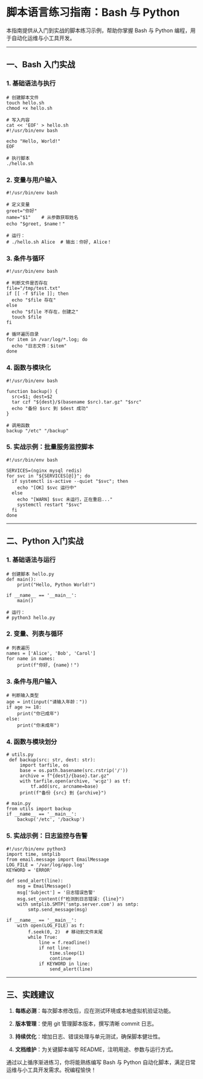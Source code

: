 脚本语言练习指南：Bash 与 Python
======================

本指南提供从入门到实战的脚本练习示例，帮助你掌握 Bash 与 Python 编程，用于自动化运维与小工具开发。

* * *

一、Bash 入门实战
-----------

### 1. 基础语法与执行

```vim
# 创建脚本文件
touch hello.sh
chmod +x hello.sh

# 写入内容
cat << 'EOF' > hello.sh
#!/usr/bin/env bash

echo "Hello, World!"
EOF

# 执行脚本
./hello.sh
```

### 2. 变量与用户输入

```vim
#!/usr/bin/env bash

# 定义变量
greet="你好"
name="$1"    # 从参数获取姓名
echo "$greet, $name！"

# 运行：
# ./hello.sh Alice  # 输出：你好, Alice！
```

### 3. 条件与循环

```vim
#!/usr/bin/env bash

# 判断文件是否存在
file="/tmp/test.txt"
if [[ -f $file ]]; then
  echo "$file 存在"
else
  echo "$file 不存在，创建之"
  touch $file
fi

# 循环遍历目录
for item in /var/log/*.log; do
  echo "日志文件：$item"
done
```

### 4. 函数与模块化

```vim
#!/usr/bin/env bash

function backup() {
  src=$1; dest=$2
  tar czf "${dest}/$(basename $src).tar.gz" "$src"
  echo "备份 $src 到 $dest 成功"
}

# 调用函数
backup "/etc" "/backup"
```

### 5. 实战示例：批量服务监控脚本

```vim
#!/usr/bin/env bash

SERVICES=(nginx mysql redis)
for svc in "${SERVICES[@]}"; do
  if systemctl is-active --quiet "$svc"; then
    echo "[OK] $svc 运行中"
  else
    echo "[WARN] $svc 未运行，正在重启..."
    systemctl restart "$svc"
  fi
done
```

* * *

二、Python 入门实战
-------------

### 1. 基础语法与运行

```vim
# 创建脚本 hello.py
def main():
    print("Hello, Python World!")

if __name__ == '__main__':
    main()

# 运行：
# python3 hello.py
```

### 2. 变量、列表与循环

```vim
# 列表遍历
names = ['Alice', 'Bob', 'Carol']
for name in names:
    print(f"你好, {name}！")
```

### 3. 条件与用户输入

```vim
# 判断输入类型
age = int(input("请输入年龄："))
if age >= 18:
    print("你已成年")
else:
    print("你未成年")
```

### 4. 函数与模块划分

```vim
# utils.py
 def backup(src: str, dest: str):
     import tarfile, os
     base = os.path.basename(src.rstrip('/'))
     archive = f"{dest}/{base}.tar.gz"
     with tarfile.open(archive, 'w:gz') as tf:
         tf.add(src, arcname=base)
     print(f"备份 {src} 到 {archive}")

# main.py
from utils import backup
if __name__ == '__main__':
    backup('/etc', '/backup')
```

### 5. 实战示例：日志监控与告警

    #!/usr/bin/env python3
    import time, smtplib
    from email.message import EmailMessage
    LOG_FILE = '/var/log/app.log'
    KEYWORD = 'ERROR'
    
    def send_alert(line):
        msg = EmailMessage()
        msg['Subject'] = '日志错误告警'
        msg.set_content(f"检测到日志错误: {line}")
        with smtplib.SMTP('smtp.server.com') as smtp:
            smtp.send_message(msg)
    
    if __name__ == '__main__':
        with open(LOG_FILE) as f:
            f.seek(0, 2)  # 移动到文件末尾
            while True:
                line = f.readline()
                if not line:
                    time.sleep(1)
                    continue
                if KEYWORD in line:
                    send_alert(line)

* * *

三、实践建议
------

1. **每练必测**：每次脚本修改后，应在测试环境或本地虚拟机验证功能。

2. **版本管理**：使用 git 管理脚本版本，撰写清晰 commit 日志。

3. **持续优化**：增加日志、错误处理与单元测试，确保脚本健壮性。

4. **文档维护**：为关键脚本编写 README，注明用途、参数与运行方式。

通过以上循序渐进练习，你将能熟练编写 Bash 与 Python 自动化脚本，满足日常运维与小工具开发需求。祝编程愉快！
